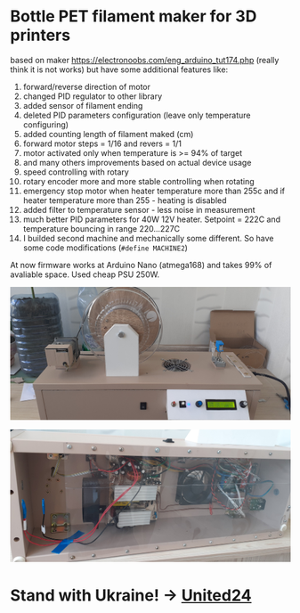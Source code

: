# Bottle PET filament maker for 3D printers

based on maker https://electronoobs.com/eng_arduino_tut174.php (really think it is not works)
but have some additional features like:
1. forward/reverse direction of motor
2. changed PID regulator to other library
3. added sensor of filament ending
4. deleted PID parameters configuration (leave only temperature configuring)
5. added counting length of filament maked (cm)
6. forward motor steps = 1/16 and revers = 1/1
7. motor activated only when temperature is >= 94% of target
8. and many others improvements based on actual device usage
9. speed controlling with rotary
10. rotary encoder more and more stable controlling when rotating
11. emergency stop motor when heater temperature more than 255c and if heater temperature more than 255 - heating is disabled
12. added filter to temperature sensor - less noise in measurement
13. much better PID parameters for 40W 12V heater. Setpoint = 222C and temperature bouncing in range 220...227C
14. I builded second machine and mechanically some different. So have some code modifications (```#define MACHINE2```)

At now firmware works at Arduino Nano (atmega168) and takes 99% of avaliable space. 
Used cheap PSU 250W.

![pet filament maker](https://github.com/boomsya/PET-filament-maker/blob/main/20230801_170722.jpg)

![pet filament maker](https://github.com/boomsya/PET-filament-maker/blob/main/20230823_114803.jpg)

# Stand with Ukraine! -> [United24](https://u24.gov.ua/)
